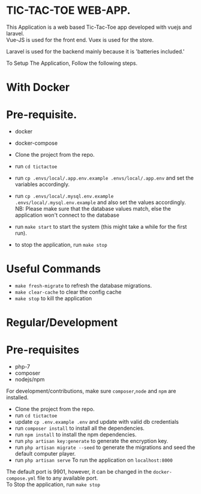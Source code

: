 # TIC-TAC-TOE WEB-APP.
This Application is a web based Tic-Tac-Toe app developed with vuejs and laravel.<br />
Vue-JS is used for the front end. Vuex is used for the store.<br />

Laravel is used for the backend mainly because it is 'batteries included.'



To Setup The Application, Follow the following steps.
# With Docker

# Pre-requisite.
* docker
* docker-compose


* Clone the project from the repo.
* run `cd tictactoe`
* run `cp .envs/local/.app.env.example .envs/local/.app.env`  and set the variables accordingly.
* run `cp .envs/local/.mysql.env.example .envs/local/.mysql.env.example` and also set the values accordingly.
NB: Please make sure that the database values match, else the application won't connect to the database <br />
* run `make start` to start the system (this might take a while for the first run).
* to stop the application, run `make stop`

# Useful Commands

* `make fresh-migrate` to refresh the database migrations.
* `make clear-cache` to clear the config cache
* `make stop` to kill the application


# Regular/Development

# Pre-requisites
* php-7
* composer
* nodejs/npm

For development/contributions, make sure `composer`,`node` and `npm` are installed.
* Clone the project from the repo.
* run `cd tictactoe`
* update `cp .env.example .env` and update with valid db credentials
* run `composer install` to install all the dependencies.
* run `npm install` to install the npm dependencies.
* run `php artisan key:generate` to generate the encryption key.
* run `php artisan migrate --seed` to generate the migrations and seed the default computer player.
* run `php artisan serve` To run the application on `localhost:8000`



The default port is 9901, however, it can be changed in the `docker-compose.yml` file to any available port.<br />
To Stop the application, run `make stop`
